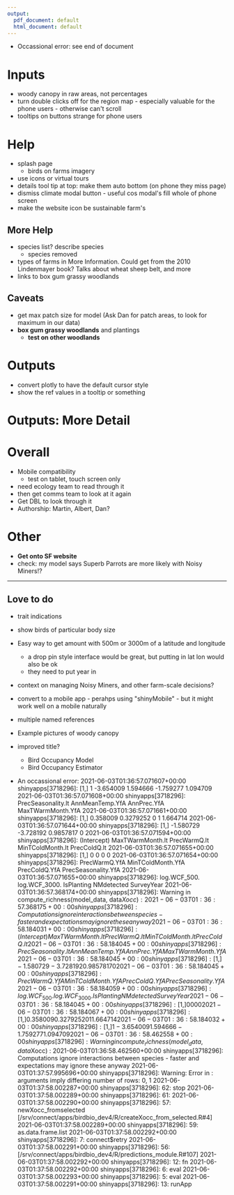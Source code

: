 ```yaml
---
output:
  pdf_document: default
  html_document: default
---
```


+ Occassional error: see end of document

# Inputs
+ woody canopy in raw areas, not percentages
+ turn double clicks off for the region map - especially valuable for the phone users - otherwise can't scroll
+ tooltips on buttons strange for phone users


# Help
+ splash page 
  + birds on farms imagery
+ use icons or virtual tours
+ details tool tip at top: make them auto bottom (on phone they miss page)
+ dismiss climate modal button - useful cos modal's fill whole of phone screen
+ make the website icon be sustainable farm's

## More Help
+ species list? describe species
  + species removed
+ types of farms in More Information. Could get from the 2010 Lindenmayer book? Talks about wheat sheep belt, and more
+ links to box gum grassy woodlands

## Caveats
+ get max patch size for model (Ask Dan for patch areas, to look for maximum in our data)
+ __box gum grassy woodlands__ and plantings
  + __test on other woodlands__

# Outputs
+ convert plotly to have the default cursor style
+ show the ref values in a tooltip or something


# Outputs: More Detail

# Overall
+ Mobile compatibility
  + test on tablet, touch screen only
+ need ecology team to read through it
+ then get comms team to look at it again
+ Get DBL to look through it
+ Authorship: Martin, Albert, Dan?

# Other
+ __Get onto SF website__
+ check: my model says Superb Parrots are more likely with Noisy Miners!?

--- 

## Love to do
+ trait indications
+ show birds of particular body size
+ Easy way to get amount with 500m or 3000m of a latitude and longitude
  + a drop pin style interface would be great, but putting in lat lon would also be ok
  + they need to put year in
+ context on managing Noisy Miners, and other farm-scale decisions?
+ convert to a mobile app - perahps using "shinyMobile" - but it might work well on a mobile naturally

+ multiple named references

+ Example pictures of woody canopy

+ improved title?
  + Bird Occupancy Model
  + Bird Occupancy Estimator
 


+ An occassional error:
2021-06-03T01:36:57.071607+00:00 shinyapps[3718296]: [1,]           1        -3.654009     1.594666        -1.759277     1.094709
2021-06-03T01:36:57.071608+00:00 shinyapps[3718296]:      PrecSeasonality.lt AnnMeanTemp.YfA AnnPrec.YfA MaxTWarmMonth.YfA
2021-06-03T01:36:57.071661+00:00 shinyapps[3718296]: [1,]     0.358009     0.3279252          0          1   1.664714
2021-06-03T01:36:57.071644+00:00 shinyapps[3718296]: [1,]          -1.580729       -3.728192   0.9857817                 0
2021-06-03T01:36:57.071594+00:00 shinyapps[3718296]:      (Intercept) MaxTWarmMonth.lt PrecWarmQ.lt MinTColdMonth.lt PrecColdQ.lt
2021-06-03T01:36:57.071655+00:00 shinyapps[3718296]: [1,]             0                 0             0                   0
2021-06-03T01:36:57.071654+00:00 shinyapps[3718296]:      PrecWarmQ.YfA MinTColdMonth.YfA PrecColdQ.YfA PrecSeasonality.YfA
2021-06-03T01:36:57.071655+00:00 shinyapps[3718296]:      log.WCF_500. log.WCF_3000. IsPlanting NMdetected SurveyYear
2021-06-03T01:36:57.368174+00:00 shinyapps[3718296]: Warning in compute_richness(model_data, data$Xocc) :
2021-06-03T01:36:57.368175+00:00 shinyapps[3718296]:   Computations ignore interactions between species - faster and expectations may ignore these anyway
2021-06-03T01:36:58.184031+00:00 shinyapps[3718296]:      (Intercept) MaxTWarmMonth.lt PrecWarmQ.lt MinTColdMonth.lt PrecColdQ.lt
2021-06-03T01:36:58.184045+00:00 shinyapps[3718296]:      PrecSeasonality.lt AnnMeanTemp.YfA AnnPrec.YfA MaxTWarmMonth.YfA
2021-06-03T01:36:58.184045+00:00 shinyapps[3718296]: [1,]          -1.580729       -3.728192   0.9857817                 0
2021-06-03T01:36:58.184045+00:00 shinyapps[3718296]:      PrecWarmQ.YfA MinTColdMonth.YfA PrecColdQ.YfA PrecSeasonality.YfA
2021-06-03T01:36:58.184059+00:00 shinyapps[3718296]:      log.WCF_500. log.WCF_3000. IsPlanting NMdetected SurveyYear
2021-06-03T01:36:58.184045+00:00 shinyapps[3718296]: [1,]             0                 0             0                   0
2021-06-03T01:36:58.184067+00:00 shinyapps[3718296]: [1,]     0.358009     0.3279252          0          1   1.664714
2021-06-03T01:36:58.184032+00:00 shinyapps[3718296]: [1,]           1        -3.654009     1.594666        -1.759277     1.094709
2021-06-03T01:36:58.462558+00:00 shinyapps[3718296]: Warning in compute_richness(model_data, data$Xocc) :
2021-06-03T01:36:58.462560+00:00 shinyapps[3718296]:   Computations ignore interactions between species - faster and expectations may ignore these anyway
2021-06-03T01:37:57.995696+00:00 shinyapps[3718296]: Warning: Error in <Anonymous>: arguments imply differing number of rows: 0, 1
2021-06-03T01:37:58.002287+00:00 shinyapps[3718296]:   62: stop
2021-06-03T01:37:58.002289+00:00 shinyapps[3718296]:   61: <Anonymous>
2021-06-03T01:37:58.002290+00:00 shinyapps[3718296]:   57: newXocc_fromselected [/srv/connect/apps/birdbio_dev4/R/createXocc_from_selected.R#4]
2021-06-03T01:37:58.002289+00:00 shinyapps[3718296]:   59: as.data.frame.list
2021-06-03T01:37:58.002292+00:00 shinyapps[3718296]:    7: connect$retry
2021-06-03T01:37:58.002291+00:00 shinyapps[3718296]:   56: <observer> [/srv/connect/apps/birdbio_dev4/R/predictions_module.R#107]
2021-06-03T01:37:58.002292+00:00 shinyapps[3718296]:   12: fn
2021-06-03T01:37:58.002292+00:00 shinyapps[3718296]:    6: eval
2021-06-03T01:37:58.002293+00:00 shinyapps[3718296]:    5: eval
2021-06-03T01:37:58.002291+00:00 shinyapps[3718296]:   13: runApp

